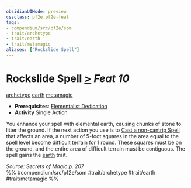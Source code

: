 ```yaml
---
obsidianUIMode: preview
cssclass: pf2e,pf2e-feat
tags:
- compendium/src/pf2e/som
- trait/archetype
- trait/earth
- trait/metamagic
aliases: ["Rockslide Spell"]
---
```

# Rockslide Spell  [>](../../rules/core-rulebook/chapter-9-playing-the-game.md#Actions "Single Action") *Feat 10*  
[archetype](../../rules/traits/archetype.md)  [earth](../../rules/traits/earth.md)  [metamagic](../../rules/traits/metamagic.md)  

- **Prerequisites**: [Elementalist Dedication](elementalist-dedication-som.md)
- **Activity** Single Action

You enhance your spell with elemental earth, causing chunks of stone to litter the ground. If the next action you use is to [Cast a non-cantrip Spell](../../rules/actions/cast-a-spell.md) that affects an area, a number of 5-foot squares in the area equal to the spell level become difficult terrain for 1 round. These squares must be on the ground, and the entire area of difficult terrain must be contiguous. The spell gains the [earth](../../rules/traits/earth.md) trait.

*Source: Secrets of Magic p. 207*  
%% #compendium/src/pf2e/som #trait/archetype #trait/earth #trait/metamagic %%